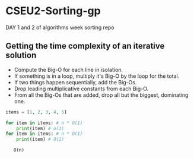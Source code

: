# CSEU2-Sorting-gp
DAY 1 and 2 of algorithms week sorting repo

## Getting the time complexity of an iterative solution
- Compute the Big-O for each line in isolation.
- If something is in a loop, multiply it's Big-O by the loop for the total.
- If two things happen sequentially, add the Big-Os.
- Drop leading multiplicative constants from each Big-O.
- From all the Big-Os that are added, drop all but the biggest, dominating one.

```python
items = [1, 2, 3, 4, 5] 

for item in items: # n * O(1)
    print(item) # o(1)
for item in items: # n * O(1)
    print(item) # O(1)

   O(n)
```